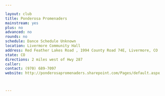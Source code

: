 ```yaml
---

layout: club
title: Ponderosa Promenaders
mainstream: yes
plus: no
advanced: no
rounds: no
schedule: Dance Schedule Unknown
location: Livermore Community Hall
address: Red Feather Lakes Road , 1994 County Road 74E, Livermore, CO
state: CO
directions: 2 miles west of Hwy 287
caller: 
contact: (970) 689-7097
website: http://ponderosapromenaders.sharepoint.com/Pages/default.aspx



---
```


